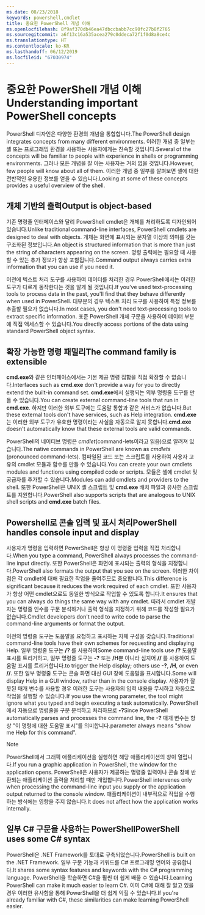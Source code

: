 ```yaml
---
ms.date: 08/23/2018
keywords: powershell,cmdlet
title: 중요한 PowerShell 개념 이해
ms.openlocfilehash: 8f9af370db46ea47dbccbabb7cc90fc27b8f2765
ms.sourcegitcommit: a6f13c16a535acea279c0ddeca72f1f0d8a8ce4c
ms.translationtype: HT
ms.contentlocale: ko-KR
ms.lasthandoff: 06/12/2019
ms.locfileid: "67030974"
---
```

# <a name="understanding-important-powershell-concepts"></a><span data-ttu-id="49ff4-103">중요한 PowerShell 개념 이해</span><span class="sxs-lookup"><span data-stu-id="49ff4-103">Understanding important PowerShell concepts</span></span>

<span data-ttu-id="49ff4-104">PowerShell 디자인은 다양한 환경의 개념을 통합합니다.</span><span class="sxs-lookup"><span data-stu-id="49ff4-104">The PowerShell design integrates concepts from many different environments.</span></span> <span data-ttu-id="49ff4-105">이러한 개념 중 일부는 셸 또는 프로그래밍 환경을 사용하는 사용자에게는 친숙할 것입니다.</span><span class="sxs-lookup"><span data-stu-id="49ff4-105">Several of the concepts will be familiar to people with experience in shells or programming environments.</span></span> <span data-ttu-id="49ff4-106">그러나 모든 개념을 잘 아는 사용자는 거의 없을 것입니다.</span><span class="sxs-lookup"><span data-stu-id="49ff4-106">However, few people will know about all of them.</span></span> <span data-ttu-id="49ff4-107">이러한 개념 중 일부를 살펴보면 셸에 대한 전반적인 유용한 정보를 얻을 수 있습니다.</span><span class="sxs-lookup"><span data-stu-id="49ff4-107">Looking at some of these concepts provides a useful overview of the shell.</span></span>

## <a name="output-is-object-based"></a><span data-ttu-id="49ff4-108">개체 기반의 출력</span><span class="sxs-lookup"><span data-stu-id="49ff4-108">Output is object-based</span></span>

<span data-ttu-id="49ff4-109">기존 명령줄 인터페이스와 달리 PowerShell cmdlet은 개체를 처리하도록 디자인되어 있습니다.</span><span class="sxs-lookup"><span data-stu-id="49ff4-109">Unlike traditional command-line interfaces, PowerShell cmdlets are designed to deal with objects.</span></span>
<span data-ttu-id="49ff4-110">개체는 화면에 표시되는 문자열 이상의 의미를 갖는 구조화된 정보입니다.</span><span class="sxs-lookup"><span data-stu-id="49ff4-110">An object is structured information that is more than just the string of characters appearing on the screen.</span></span> <span data-ttu-id="49ff4-111">명령 출력에는 필요할 때 사용할 수 있는 추가 정보가 항상 포함됩니다.</span><span class="sxs-lookup"><span data-stu-id="49ff4-111">Command output always carries extra information that you can use if you need it.</span></span>

<span data-ttu-id="49ff4-112">이전에 텍스트 처리 도구를 사용하여 데이터를 처리한 경우 PowerShell에서는 이러한 도구가 다르게 동작한다는 것을 알게 될 것입니다.</span><span class="sxs-lookup"><span data-stu-id="49ff4-112">If you've used text-processing tools to process data in the past, you'll find that they behave differently when used in PowerShell.</span></span> <span data-ttu-id="49ff4-113">대부분의 경우 텍스트 처리 도구를 사용하여 특정 정보를 추출할 필요가 없습니다.</span><span class="sxs-lookup"><span data-stu-id="49ff4-113">In most cases, you don't need text-processing tools to extract specific information.</span></span> <span data-ttu-id="49ff4-114">표준 PowerShell 개체 구문을 사용하여 데이터 부분에 직접 액세스할 수 있습니다.</span><span class="sxs-lookup"><span data-stu-id="49ff4-114">You directly access portions of the data using standard PowerShell object syntax.</span></span>

## <a name="the-command-family-is-extensible"></a><span data-ttu-id="49ff4-115">확장 가능한 명령 패밀리</span><span class="sxs-lookup"><span data-stu-id="49ff4-115">The command family is extensible</span></span>

<span data-ttu-id="49ff4-116">**cmd.exe**와 같은 인터페이스에서는 기본 제공 명령 집합을 직접 확장할 수 없습니다.</span><span class="sxs-lookup"><span data-stu-id="49ff4-116">Interfaces such as **cmd.exe** don't provide a way for you to directly extend the built-in command set.</span></span> <span data-ttu-id="49ff4-117">**cmd.exe**에서 실행되는 외부 명령줄 도구를 만들 수 있습니다.</span><span class="sxs-lookup"><span data-stu-id="49ff4-117">You can create external command-line tools that run in **cmd.exe**.</span></span> <span data-ttu-id="49ff4-118">하지만 이러한 외부 도구에는 도움말 통합과 같은 서비스가 없습니다.</span><span class="sxs-lookup"><span data-stu-id="49ff4-118">But these external tools don't have services, such as Help integration.</span></span> <span data-ttu-id="49ff4-119">**cmd.exe**는 이러한 외부 도구가 유효한 명령이라는 사실을 자동으로 알지 못합니다.</span><span class="sxs-lookup"><span data-stu-id="49ff4-119">**cmd.exe** doesn't automatically know that these external tools are valid commands.</span></span>

<span data-ttu-id="49ff4-120">PowerShell의 네이티브 명령은 *cmdlet*(command-lets이라고 읽음)으로 알려져 있습니다.</span><span class="sxs-lookup"><span data-stu-id="49ff4-120">The native commands in PowerShell are known as *cmdlets* (pronounced command-lets).</span></span> <span data-ttu-id="49ff4-121">컴파일된 코드 또는 스크립트를 사용하여 사용자 고유의 cmdlet 모듈과 함수를 만들 수 있습니다.</span><span class="sxs-lookup"><span data-stu-id="49ff4-121">You can create your own cmdlets modules and functions using compiled code or scripts.</span></span> <span data-ttu-id="49ff4-122">모듈은 셸에 cmdlet 및 공급자를 추가할 수 있습니다.</span><span class="sxs-lookup"><span data-stu-id="49ff4-122">Modules can add cmdlets and providers to the shell.</span></span> <span data-ttu-id="49ff4-123">또한 PowerShell은 UNIX 셸 스크립트 및 **cmd.exe** 배치 파일과 유사한 스크립트를 지원합니다.</span><span class="sxs-lookup"><span data-stu-id="49ff4-123">PowerShell also supports scripts that are analogous to UNIX shell scripts and **cmd.exe** batch files.</span></span>

## <a name="powershell-handles-console-input-and-display"></a><span data-ttu-id="49ff4-124">Powershell로 콘솔 입력 및 표시 처리</span><span class="sxs-lookup"><span data-stu-id="49ff4-124">PowerShell handles console input and display</span></span>

<span data-ttu-id="49ff4-125">사용자가 명령을 입력하면 PowerShell은 항상 이 명령줄 입력을 직접 처리합니다.</span><span class="sxs-lookup"><span data-stu-id="49ff4-125">When you type a command, PowerShell always processes the command-line input directly.</span></span> <span data-ttu-id="49ff4-126">또한 PowerShell은 화면에 표시되는 출력의 형식을 지정합니다.</span><span class="sxs-lookup"><span data-stu-id="49ff4-126">PowerShell also formats the output that you see on the screen.</span></span> <span data-ttu-id="49ff4-127">이러한 차이점은 각 cmdlet에 대해 필요한 작업을 줄여주므로 중요합니다.</span><span class="sxs-lookup"><span data-stu-id="49ff4-127">This difference is significant because it reduces the work required of each cmdlet.</span></span> <span data-ttu-id="49ff4-128">또한 사용자가 항상 어떤 cmdlet으로도 동일한 방식으로 작업할 수 있도록 합니다.</span><span class="sxs-lookup"><span data-stu-id="49ff4-128">It ensures that you can always do things the same way with any cmdlet.</span></span> <span data-ttu-id="49ff4-129">따라서 cmdlet 개발자는 명령줄 인수를 구문 분석하거나 출력 형식을 지정하기 위해 코드를 작성할 필요가 없습니다.</span><span class="sxs-lookup"><span data-stu-id="49ff4-129">Cmdlet developers don't need to write code to parse the command-line arguments or format the output.</span></span>

<span data-ttu-id="49ff4-130">이전의 명령줄 도구는 도움말을 요청하고 표시하는 자체 구성을 갖습니다.</span><span class="sxs-lookup"><span data-stu-id="49ff4-130">Traditional command-line tools have their own schemes for requesting and displaying Help.</span></span> <span data-ttu-id="49ff4-131">일부 명령줄 도구는 **/?** 를 사용하여</span><span class="sxs-lookup"><span data-stu-id="49ff4-131">Some command-line tools use **/?**</span></span> <span data-ttu-id="49ff4-132">도움말 표시를 트리거하고, 일부 명령줄 도구는 **-?** 또는 **/H**뿐 아니라 심지어 **//** 를 사용하여 도움말 표시를 트리거합니다.</span><span class="sxs-lookup"><span data-stu-id="49ff4-132">to trigger the Help display; others use **-?**, **/H**, or even **//**.</span></span> <span data-ttu-id="49ff4-133">또한 일부 명령줄 도구는 콘솔 화면 대신 GUI 창에 도움말을 표시합니다.</span><span class="sxs-lookup"><span data-stu-id="49ff4-133">Some will display Help in a GUI window, rather than in the console display.</span></span> <span data-ttu-id="49ff4-134">사용자가 잘못된 매개 변수를 사용할 경우 이러한 도구는 사용자의 입력 내용을 무시하고 자동으로 작업을 실행할 수 있습니다.</span><span class="sxs-lookup"><span data-stu-id="49ff4-134">If you use the wrong parameter, the tool might ignore what you typed and begin executing a task automatically.</span></span>
<span data-ttu-id="49ff4-135">PowerShell에서 자동으로 명령줄을 구문 분석하고 처리하므로 **-?**</span><span class="sxs-lookup"><span data-stu-id="49ff4-135">Since PowerShell automatically parses and processes the command line, the **-?**</span></span> <span data-ttu-id="49ff4-136">매개 변수는 항상 "이 명령에 대한 도움말 표시"를 의미합니다.</span><span class="sxs-lookup"><span data-stu-id="49ff4-136">parameter always means "show me Help for this command".</span></span>

> [!NOTE]
> <span data-ttu-id="49ff4-137">PowerShell에서 그래픽 애플리케이션을 실행하면 해당 애플리케이션의 창이 열립니다.</span><span class="sxs-lookup"><span data-stu-id="49ff4-137">If you run a graphic application in PowerShell, the window for the application opens.</span></span>
> <span data-ttu-id="49ff4-138">PowerShell은 사용자가 제공하는 명령줄 입력이나 콘솔 창에 반환되는 애플리케이션 출력을 처리할 때만 개입합니다.</span><span class="sxs-lookup"><span data-stu-id="49ff4-138">PowerShell intervenes only when processing the command-line input you supply or the application output returned to the console window.</span></span> <span data-ttu-id="49ff4-139">애플리케이션이 내부적으로 작업을 수행하는 방식에는 영향을 주지 않습니다.</span><span class="sxs-lookup"><span data-stu-id="49ff4-139">It does not affect how the application works internally.</span></span>

## <a name="powershell-uses-some-c-syntax"></a><span data-ttu-id="49ff4-140">일부 C# 구문을 사용하는 PowerShell</span><span class="sxs-lookup"><span data-stu-id="49ff4-140">PowerShell uses some C# syntax</span></span>

<span data-ttu-id="49ff4-141">PowerShell은 .NET Framework를 토대로 구축되었습니다.</span><span class="sxs-lookup"><span data-stu-id="49ff4-141">PowerShell is built on the .NET Framework.</span></span> <span data-ttu-id="49ff4-142">일부 구문 기능과 키워드를 C# 프로그래밍 언어와 공유합니다.</span><span class="sxs-lookup"><span data-stu-id="49ff4-142">It shares some syntax features and keywords with the C# programming language.</span></span> <span data-ttu-id="49ff4-143">PowerShell을 학습하면 C#을 훨씬 더 쉽게 배울 수 있습니다.</span><span class="sxs-lookup"><span data-stu-id="49ff4-143">Learning PowerShell can make it much easier to learn C#.</span></span> <span data-ttu-id="49ff4-144">이미 C#에 대해 잘 알고 있을 경우 이러한 유사함을 통해 PowerShell을 더 쉽게 익힐 수 있습니다.</span><span class="sxs-lookup"><span data-stu-id="49ff4-144">If you're already familiar with C#, these similarities can make learning PowerShell easier.</span></span>
